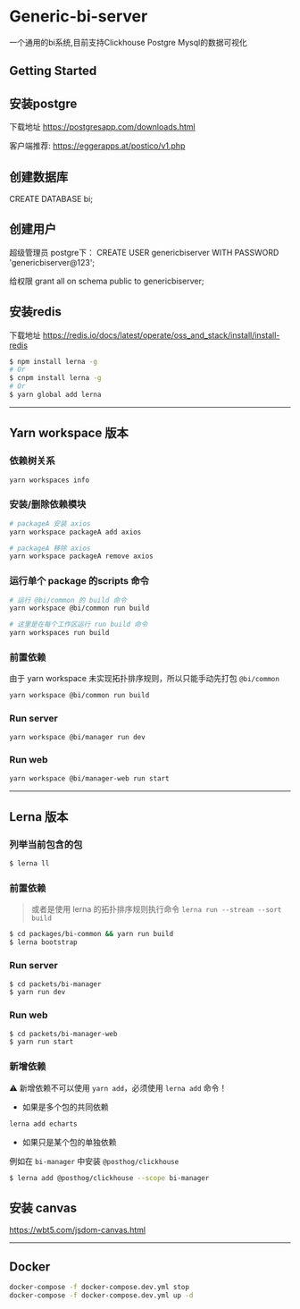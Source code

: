 # Generic-bi-server
一个通用的bi系统,目前支持Clickhouse Postgre Mysql的数据可视化

## Getting Started

## 安装postgre
下载地址 https://postgresapp.com/downloads.html

客户端推荐: https://eggerapps.at/postico/v1.php

## 创建数据库
CREATE DATABASE bi;

## 创建用户
超级管理员 postgre下：
CREATE USER genericbiserver WITH PASSWORD 'genericbiserver@123';

给权限
grant all on schema public to genericbiserver;

## 安装redis
下载地址  https://redis.io/docs/latest/operate/oss_and_stack/install/install-redis

```bash
$ npm install lerna -g
# Or
$ cnpm install lerna -g
# Or
$ yarn global add lerna
```

---

## Yarn workspace 版本

### 依赖树关系

```bash
yarn workspaces info 
```

### 安装/删除依赖模块

```bash
# packageA 安装 axios
yarn workspace packageA add axios

# packageA 移除 axios
yarn workspace packageA remove axios
```

### 运行单个 package 的scripts 命令

```bash
# 运行 @bi/common 的 build 命令
yarn workspace @bi/common run build

# 这里是在每个工作区运行 run build 命令
yarn workspaces run build
```

### 前置依赖

由于 yarn workspace 未实现拓扑排序规则，所以只能手动先打包 `@bi/common`

```bash
yarn workspace @bi/common run build 
```

### Run server

```bash
yarn workspace @bi/manager run dev  
```

### Run web

```bash
yarn workspace @bi/manager-web run start  
```

---

## Lerna 版本

### 列举当前包含的包

```bash
$ lerna ll
```

### 前置依赖

> 或者是使用 lerna 的拓扑排序规则执行命令
> `lerna run --stream --sort build`

```bash
$ cd packages/bi-common && yarn run build
$ lerna bootstrap
```

### Run server

```bash
$ cd packets/bi-manager
$ yarn run dev
```

### Run web

```bash
$ cd packets/bi-manager-web
$ yarn run start
```

### 新增依赖

⚠️ 新增依赖不可以使用 `yarn add`，必须使用 `lerna add` 命令！

- 如果是多个包的共同依赖

```bash
lerna add echarts
```

- 如果只是某个包的单独依赖

例如在 `bi-manager` 中安装 `@posthog/clickhouse`

```bash
$ lerna add @posthog/clickhouse --scope bi-manager
```


## 安装 canvas
https://wbt5.com/jsdom-canvas.html


---

## Docker

```bash
docker-compose -f docker-compose.dev.yml stop
docker-compose -f docker-compose.dev.yml up -d
```
